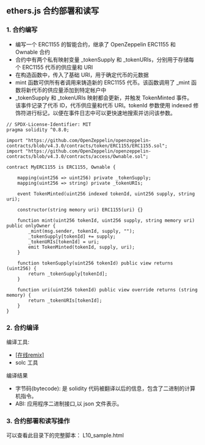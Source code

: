 ## ethers.js 合约部署和读写

### 1. 合约编写

-   编写一个 ERC1155 的智能合约，继承了 OpenZeppelin ERC1155 和 Ownable 合约
-   合约中有两个私有映射变量 \_tokenSupply 和 \_tokenURIs，分别用于存储每个 ERC1155 代币的供应量和 URI
-   在构造函数中，传入了基础 URI，用于确定代币的元数据
-   mint 函数可供所有者调用来铸造新的 ERC1155 代币。该函数调用了 \_mint 函数将新代币的供应量添加到特定帐户中
-   \_tokenSupply 和 \_tokenURIs 映射都会更新，并触发 TokenMinted 事件。 该事件记录了代币 ID，代币供应量和代币 URI。tokenId 参数使用 indexed 修饰符进行标记，以便在事件日志中可以更快速地搜索并访问该参数。

```
// SPDX-License-Identifier: MIT
pragma solidity ^0.8.0;

import "https://github.com/OpenZeppelin/openzeppelin-contracts/blob/v4.3.0/contracts/token/ERC1155/ERC1155.sol";
import "https://github.com/OpenZeppelin/openzeppelin-contracts/blob/v4.3.0/contracts/access/Ownable.sol";

contract MyERC1155 is ERC1155, Ownable {

    mapping(uint256 => uint256) private _tokenSupply;
    mapping(uint256 => string) private _tokenURIs;

    event TokenMinted(uint256 indexed tokenId, uint256 supply, string uri);

    constructor(string memory uri) ERC1155(uri) {}

    function mint(uint256 tokenId, uint256 supply, string memory uri) public onlyOwner {
        _mint(msg.sender, tokenId, supply, "");
        _tokenSupply[tokenId] += supply;
        _tokenURIs[tokenId] = uri;
        emit TokenMinted(tokenId, supply, uri);
    }

    function tokenSupply(uint256 tokenId) public view returns (uint256) {
        return _tokenSupply[tokenId];
    }

    function uri(uint256 tokenId) public view override returns (string memory) {
        return _tokenURIs[tokenId];
    }
}
```

### 2. 合约编译

编译工具:

-   [[在线remix]](https://remix.ethereum.org/)
-   solc 工具

编译结果

-   字节码(bytecode): 是 solidity 代码被翻译以后的信息，包含了二进制的计算机指令。
-   ABI: 应用程序二进制接口,以 json 文件表示。

### 3. 合约部署和读写操作

可以查看此目录下的完整脚本： L10_sample.html
